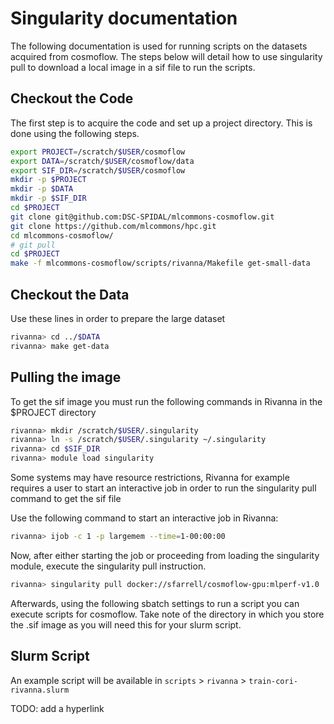# Singularity documentation

The following documentation is used for running scripts on the datasets acquired from cosmoflow.
The steps below will detail how to use singularity pull to download a local image in a sif file to run the scripts.

## Checkout the Code 

The first step is to acquire the code and set up a project directory. This is done using the following steps.

```bash
export PROJECT=/scratch/$USER/cosmoflow
export DATA=/scratch/$USER/cosmoflow/data
export SIF_DIR=/scratch/$USER/cosmoflow
mkdir -p $PROJECT
mkdir -p $DATA
mkdir -p $SIF_DIR
cd $PROJECT
git clone git@github.com:DSC-SPIDAL/mlcommons-cosmoflow.git
git clone https://github.com/mlcommons/hpc.git
cd mlcommons-cosmoflow/
# git pull
cd $PROJECT
make -f mlcommons-cosmoflow/scripts/rivanna/Makefile get-small-data
```

## Checkout the Data

Use these lines in order to prepare the large dataset

```bash
rivanna> cd ../$DATA
rivanna> make get-data
```

## Pulling the image

To get the sif image you must run the following commands in Rivanna in the $PROJECT directory

```bash
rivanna> mkdir /scratch/$USER/.singularity
rivanna> ln -s /scratch/$USER/.singularity ~/.singularity
rivanna> cd $SIF_DIR
rivanna> module load singularity
```

Some systems may have resource restrictions, Rivanna for example requires a user to start an interactive job in order to run the singularity pull command to get the sif file

Use the following command to start an interactive job in Rivanna:

```bash
rivanna> ijob -c 1 -p largemem --time=1-00:00:00
```

Now, after either starting the job or proceeding from loading the singularity module, execute the singularity pull instruction.

```bash
rivanna> singularity pull docker://sfarrell/cosmoflow-gpu:mlperf-v1.0
```

Afterwards, using the following sbatch settings to run a script you can execute scripts for cosmoflow. Take note of the directory in which you store the .sif image as you will need this for your slurm script.

## Slurm Script

An example script will be available in `scripts` > `rivanna` > `train-cori-rivanna.slurm`

TODO: add a hyperlink